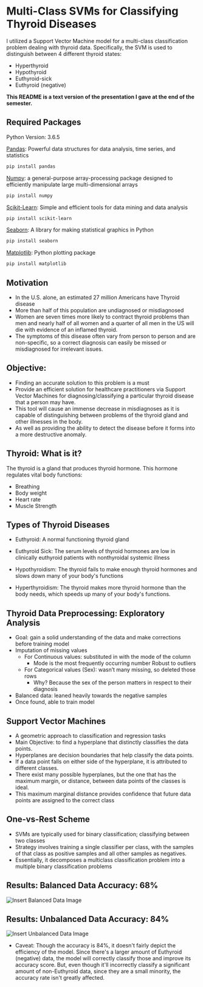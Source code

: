 # Multi-Class SVMs for Classifying Thyroid Diseases
I utilized a Support Vector Machine model for a multi-class classification problem dealing with thyroid data. Specifically, the SVM is used to distinguish between 4 different thyroid states: 
- Hyperthyroid
- Hypothyroid
- Euthyroid-sick
- Euthyroid (negative)

__**This README is a text version of the presentation I gave at the end of the semester.**__


## Required Packages
Python Version: 3.6.5

[Pandas](https://pandas.pydata.org/): Powerful data structures for data analysis, time series, and statistics 
```bash
pip install pandas
```

[Numpy](https://www.numpy.org/): a general-purpose array-processing package designed to efficiently manipulate large multi-dimensional arrays  
```bash
pip install numpy
```

[Scikit-Learn](https://scikit-learn.org/stable/index.html): Simple and efficient tools for data mining and data analysis  
```bash
pip install scikit-learn
```

[Seaborn](https://scikit-learn.org/stable/index.html): A library for making statistical graphics in Python  
```bash
pip install seaborn
```

[Matplotlib](https://matplotlib.org/): Python plotting package
```bash
pip install matplotlib
```

## Motivation
- In the U.S. alone, an estimated 27 million Americans have Thyroid disease
- More than half of this population are undiagnosed or misdiagnosed 
- Women are seven times more likely to contract thyroid problems than men and nearly half of all women and a quarter of all men in the US will die with evidence of an inflamed thyroid.
- The symptoms of this disease often vary from person to person and are non-specific, so a correct diagnosis can easily be missed or misdiagnosed for irrelevant issues.

## Objective:
- Finding an accurate solution to this problem is a must
- Provide an efficient solution for healthcare practitioners via Support Vector Machines for diagnosing/classifying a particular thyroid disease that a person may have.
- This tool will cause an immense decrease in misdiagnoses as it is capable of distinguishing between problems of the thyroid gland and other illnesses in the body.
- As well as providing the ability to detect the disease before it forms into a more destructive anomaly. 

## Thyroid: What is it?
The thyroid is a gland that produces thyroid hormone.
This hormone regulates vital body functions:
- Breathing
- Body weight 
- Heart rate
- Muscle Strength 

## Types of Thyroid Diseases

- Euthyroid: A normal functioning thyroid gland

- Euthyroid Sick: The serum levels of thyroid hormones are low in clinically euthyroid patients with nonthyroidal systemic illness

- Hypothyroidism: The thyroid fails to make enough thyroid hormones and slows down many of your body's functions

- Hyperthyroidism: The thyroid makes more thyroid hormone than the body needs, which speeds up many of your body's functions.

## Thyroid Data Preprocessing: Exploratory Analysis
- Goal: gain a solid understanding of the data and make corrections before training model
- Imputation of missing values
  - For Continuous values: substituted in with the mode of the column 
    - Mode is the most frequently occurring number
Robust to outliers
  - For Categorical values (Sex): wasn’t many missing, so deleted those rows
    - Why? Because the sex of the person matters in respect to their diagnosis
- Balanced data: leaned heavily towards the negative samples
- Once found, able to train model

## Support Vector Machines
- A geometric approach to classification and regression tasks
- Main Objective: to find a hyperplane that distinctly classifies the data points.
- Hyperplanes are decision boundaries that help classify the data points. 
- If a data point falls on either side of the hyperplane, it is attributed to different classes. 
- There exist many possible hyperplanes, but the one that has the maximum margin, or distance, between data points of the classes is ideal.
- This maximum marginal distance provides confidence that future data points are assigned to the correct class

## One-vs-Rest Scheme
- SVMs are typically used for binary classification; classifying between two classes
- Strategy involves training a single classifier per class, with the samples of that class as positive samples and all other samples as negatives. 
- Essentially, it decomposes a multiclass classification problem into a multiple binary classification problems

## Results: Balanced Data Accuracy: 68%
![Insert Balanced Data Image](https://github.com/deontaepharr/Multiclass_SVM_Thyroid_Classification/blob/master/misc/bal.png?raw=true)

## Results: Unbalanced Data Accuracy: 84%
![Insert Unbalanced Data Image](https://github.com/deontaepharr/Multiclass_SVM_Thyroid_Classification/blob/master/misc/unbal.png?raw=true)
* Caveat: Though the accuracy is 84%, it doesn't fairly depict the efficiency of the model. Since there's a larger amount of Euthyroid (negative) data, the model will correctly classify those and improve its accuracy score. But, even though it'll incorrectly classify a significant amount of non-Euthyroid data, since they are a small minority, the accuracy rate isn't greatly affected.
